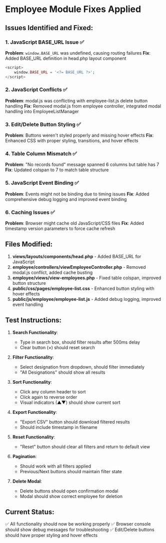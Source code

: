 # Employee Module Fixes Applied

## Issues Identified and Fixed:

### 1. JavaScript BASE_URL Issue ✅
**Problem**: `window.BASE_URL` was undefined, causing routing failures
**Fix**: Added BASE_URL definition in head.php layout component
```php
<script>
    window.BASE_URL = '<?= BASE_URL ?>';
</script>
```

### 2. JavaScript Conflicts ✅ 
**Problem**: modal.js was conflicting with employee-list.js delete button handling
**Fix**: Removed modal.js from employee controller, integrated modal handling into EmployeeListManager

### 3. Edit/Delete Button Styling ✅
**Problem**: Buttons weren't styled properly and missing hover effects
**Fix**: Enhanced CSS with proper styling, transitions, and hover effects

### 4. Table Column Mismatch ✅
**Problem**: "No records found" message spanned 6 columns but table has 7
**Fix**: Updated colspan to 7 to match table structure

### 5. JavaScript Event Binding ✅
**Problem**: Events might not be binding due to timing issues
**Fix**: Added comprehensive debug logging and improved event binding

### 6. Caching Issues ✅
**Problem**: Browser might cache old JavaScript/CSS files
**Fix**: Added timestamp version parameters to force cache refresh

## Files Modified:

1. **views/layouts/components/head.php** - Added BASE_URL for JavaScript
2. **employee/controllers/viewEmployeeController.php** - Removed modal.js conflict, added cache busting
3. **employee/views/view-employees.php** - Fixed table colspan, improved button structure
4. **public/css/pages/employee-list.css** - Enhanced button styling with hover effects
5. **public/js/employee/employee-list.js** - Added debug logging, improved event handling

## Test Instructions:

1. **Search Functionality**: 
   - Type in search box, should filter results after 500ms delay
   - Clear button (×) should reset search

2. **Filter Functionality**:
   - Select designation from dropdown, should filter immediately
   - "All Designations" should show all results

3. **Sort Functionality**:
   - Click any column header to sort
   - Click again to reverse order
   - Visual indicators (▲▼) should show current sort

4. **Export Functionality**:
   - "Export CSV" button should download filtered results
   - Should include timestamp in filename

5. **Reset Functionality**:
   - "Reset" button should clear all filters and return to default view

6. **Pagination**:
   - Should work with all filters applied
   - Previous/Next buttons should maintain filter state

7. **Delete Modal**:
   - Delete buttons should open confirmation modal
   - Modal should show correct employee for deletion

## Current Status:
✅ All functionality should now be working properly
✅ Browser console should show debug messages for troubleshooting
✅ Edit/Delete buttons should have proper styling and hover effects
